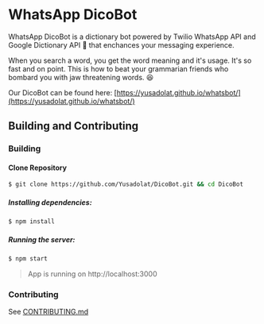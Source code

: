 # WhatsApp DicoBot

WhatsApp DicoBot is a dictionary bot powered by Twilio WhatsApp API and Google Dictionary API 🤖 that enchances your messaging experience.

When you search a word, you get the word meaning and it's usage. It's so fast and on point. This is how to beat your grammarian friends who bombard you with jaw threatening words. :laughing:

Our DicoBot can be found here: [https://yusadolat.github.io/whatsbot/](https://yusadolat.github.io/whatsbot/)

## Building and Contributing

### Building 
#### Clone Repository
```sh
$ git clone https://github.com/Yusadolat/DicoBot.git && cd DicoBot
```

##### Installing dependencies:
```sh
$ npm install
```

##### Running the server:
```sh
$ npm start
```

> App is running on http://localhost:3000

### Contributing
See [CONTRIBUTING.md](https://github.com/Yusadolat/DicoBot/blob/master/CONTRIBUTING.md)
